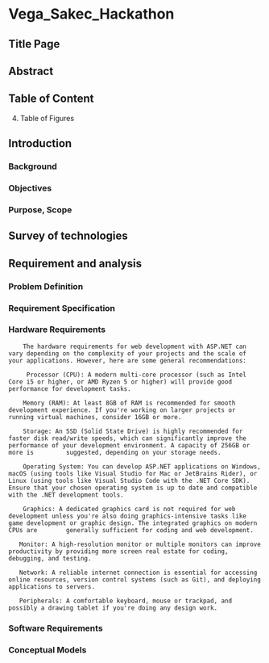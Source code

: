 # Vega_Sakec_Hackathon
## Title Page

## Abstract

## Table of Content
4. Table of Figures
   
## Introduction
### Background
### Objectives
### Purpose, Scope

## Survey of technologies

## Requirement and analysis
### Problem Definition
### Requirement Specification
### Hardware Requirements
        The hardware requirements for web development with ASP.NET can vary depending on the complexity of your projects and the scale of your applications. However, here are some general recommendations:
         
         Processor (CPU): A modern multi-core processor (such as Intel Core i5 or higher, or AMD Ryzen 5 or higher) will provide good performance for development tasks.

        Memory (RAM): At least 8GB of RAM is recommended for smooth development experience. If you're working on larger projects or running virtual machines, consider 16GB or more.

        Storage: An SSD (Solid State Drive) is highly recommended for faster disk read/write speeds, which can significantly improve the performance of your development environment. A capacity of 256GB or more is         suggested, depending on your storage needs.

        Operating System: You can develop ASP.NET applications on Windows, macOS (using tools like Visual Studio for Mac or JetBrains Rider), or Linux (using tools like Visual Studio Code with the .NET Core SDK).         Ensure that your chosen operating system is up to date and compatible with the .NET development tools.

        Graphics: A dedicated graphics card is not required for web development unless you're also doing graphics-intensive tasks like game development or graphic design. The integrated graphics on modern CPUs are        generally sufficient for coding and web development.

       Monitor: A high-resolution monitor or multiple monitors can improve productivity by providing more screen real estate for coding, debugging, and testing.

       Network: A reliable internet connection is essential for accessing online resources, version control systems (such as Git), and deploying applications to servers.

       Peripherals: A comfortable keyboard, mouse or trackpad, and possibly a drawing tablet if you're doing any design work.


### Software Requirements
    

### Conceptual Models
